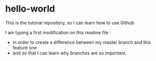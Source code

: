 # hello-world
This is the tutorial repository, so I can learn how to use Github

I am typing a first modification on this readme file :
- in order to create a difference between my master branch and this feature one
- and so that I can learn why branches are so important.
